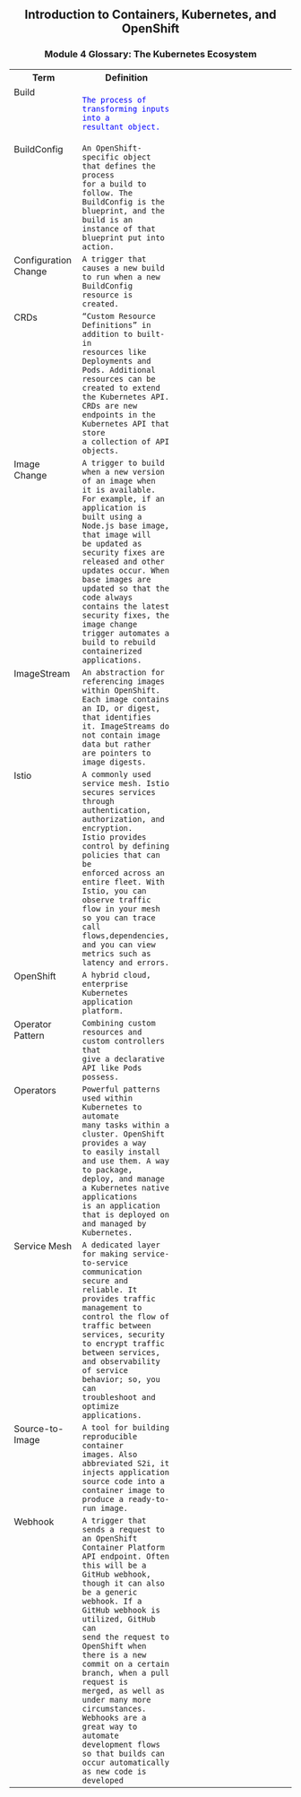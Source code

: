 
<div align="center">

## Introduction to Containers, Kubernetes, and OpenShift
### Module 4 Glossary: The Kubernetes Ecosystem
</div>


<table>
<tr>
<th width="20%">Term</th>  <th>Definition</th>
</tr>

<tr>
<td width="20%"valign="top">Build</td>
<td width="20%">

<code style="color:blue;">The process of transforming inputs into a resultant object.</code>
<td width="40%">
</tr>


<tr>
<td width="20%"valign="top">BuildConfig</td>
<td width="20%">
<code>An OpenShift-specific object that defines the process 
for a build to follow. The BuildConfig is the
blueprint, and the build is an instance of that
blueprint put into action.</code>
</td>

</tr>

<tr>
<td width="20%"valign="top">Configuration Change</td>
<td width="20%">
<code>A trigger that causes a new build to run when a new 
BuildConfig resource is created.
</code>
</td>
</tr>

<tr>
<td width="20%"valign="top">CRDs </td>
<td width="20%">
<code>“Custom Resource Definitions” in addition to built-in 
resources like Deployments and Pods. Additional 
resources can be created to extend the Kubernetes API. 
CRDs are new endpoints in the Kubernetes API that store 
a collection of API objects.
</code>
</td>
</tr>

<tr>
<td width="20%"valign="top">Image Change</td>
<td width="20%">
<code>A trigger to build when a new version of an image when 
it is available. For example, if an application is 
built using a Node.js base image, that image will
be updated as security fixes are released and other 
updates occur. When base images are updated so that the 
code always contains the latest security fixes, the 
image change trigger automates a build to rebuild 
containerized applications. 
</code>
</td>
</tr>

<tr>
<td width="20%"valign="top">ImageStream</td>
<td width="20%">
<code>An abstraction for referencing images within OpenShift.
Each image contains an ID, or digest, that identifies 
it. ImageStreams do not contain image data but rather
are pointers to image digests.
</code>
</td>
</tr>

<tr>
<td width="20%"valign="top">Istio</td>
<td width="20%">
<code>A commonly used service mesh. Istio secures services 
through authentication, authorization, and encryption.
Istio provides control by defining policies that can be 
enforced across an entire fleet. With Istio, you can 
observe traffic flow in your mesh so you can trace call 
flows,dependencies, and you can view metrics such as 
latency and errors.
</code>
</td>
</tr>

<tr>
<td width="20%"valign="top">OpenShift </td>
<td width="20%">
<code>A hybrid cloud, enterprise Kubernetes application
platform.
</code>
</td>
</tr>

<tr>
<td width="20%" valign="top">Operator Pattern</td>
<td width="20%">
<code>Combining custom resources and custom controllers that
give a declarative API like Pods possess.
</code>
</td>
</tr>

<tr>
<td width="20%" valign="top">Operators</td>
<td width="20%">
<code>Powerful patterns used within Kubernetes to automate 
many tasks within a cluster. OpenShift provides a way 
to easily install and use them. A way to package, 
deploy, and manage a Kubernetes native applications
is an application that is deployed on and managed by 
Kubernetes.
</code>
</td>
</tr>

<tr>
<td width="20%" valign="top">Service Mesh</td>
<td width="20%">
<code>A dedicated layer for making service-to-service 
communication secure and reliable. It provides traffic 
management to control the flow of traffic between 
services, security to encrypt traffic between services, 
and observability of service behavior; so, you can 
troubleshoot and optimize applications.
</code>
</td>
</tr>
<tr>
<td width="20%" valign="top">Source-to-Image</td>
<td width="20%">
<code>A tool for building reproducible container
images. Also abbreviated S2i, it injects application 
source code into a container image to produce a ready-to-run image.
</code>
</td>
</tr>

<tr>
<td width="20%" valign="top">Webhook</td>
<td width="20%">
<code>A trigger that sends a request to an OpenShift 
Container Platform API endpoint. Often this will be a 
GitHub webhook, though it can also be a generic 
webhook. If a GitHub webhook is utilized, GitHub can 
send the request to OpenShift when there is a new 
commit on a certain branch, when a pull request is 
merged, as well as under many more circumstances.
Webhooks are a great way to automate development flows 
so that builds can occur automatically as new code is 
developed
</code>
</td>
</tr>
</table>



